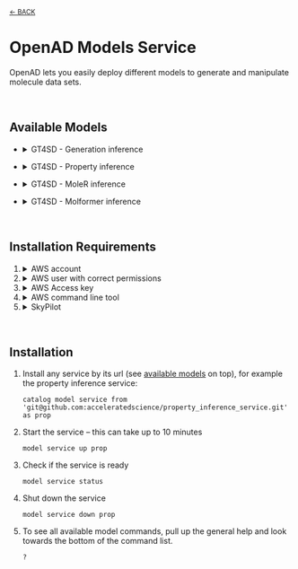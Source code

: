 <sub>[&larr; BACK](./README.md#openad)</sub>

# OpenAD Models Service

OpenAD lets you easily deploy different models to generate and manipulate molecule data sets.

<br>

## Available Models

<!--  -->

-   <details><summary>GT4SD - Generation inference</summary>

    <br>
    <div markdown="block">

        git@github.com:acceleratedscience/generation_inference_service.git

    [GitHub](https://github.com/acceleratedscience/generation_inference_service.git)

    Lorem ipsum dolor sit amet, consectetur adipiscing elit. Vivamus non tellus vel arcu porttitor tincidunt. Curabitur efficitur sodales efficitur. Ut id dui ut mi sodales tempor non nec erat. Pellentesque consectetur, nibh quis tempor luctus, quam lacus sagittis libero, id viverra lectus est id ligula. Nam sem ex, molestie a arcu finibus, dapibus eleifend felis. Interdum et malesuada fames ac ante ipsum primis in faucibus. Sed laoreet elit vestibulum porta viverra.

    </div>
    </details>

<!--  -->

-   <details><summary>GT4SD - Property inference</summary>

    <br>
    <div markdown="block">

        git@github.com:acceleratedscience/property_inference_service.git

    [GitHub](https://github.com/acceleratedscience/property_inference_service.git)

    Lorem ipsum dolor sit amet, consectetur adipiscing elit. Vivamus non tellus vel arcu porttitor tincidunt. Curabitur efficitur sodales efficitur. Ut id dui ut mi sodales tempor non nec erat. Pellentesque consectetur, nibh quis tempor luctus, quam lacus sagittis libero, id viverra lectus est id ligula. Nam sem ex, molestie a arcu finibus, dapibus eleifend felis. Interdum et malesuada fames ac ante ipsum primis in faucibus. Sed laoreet elit vestibulum porta viverra.

    </div>
    </details>

<!--  -->

-   <details><summary>GT4SD - MoleR inference</summary>

    <br>
    <div markdown="block">

        git@github.com:acceleratedscience/moler_inference_service.git

    [GitHub](https://github.com/acceleratedscience/moler_inference_service.git)

    Lorem ipsum dolor sit amet, consectetur adipiscing elit. Vivamus non tellus vel arcu porttitor tincidunt. Curabitur efficitur sodales efficitur. Ut id dui ut mi sodales tempor non nec erat. Pellentesque consectetur, nibh quis tempor luctus, quam lacus sagittis libero, id viverra lectus est id ligula. Nam sem ex, molestie a arcu finibus, dapibus eleifend felis. Interdum et malesuada fames ac ante ipsum primis in faucibus. Sed laoreet elit vestibulum porta viverra.

    </div>
    </details>

<!--  -->

-   <details><summary>GT4SD - Molformer inference</summary>

    <br>
    <div markdown="block">

        git@github.com:acceleratedscience/molformer_inference_service.git

    [GitHub](https://github.com/acceleratedscience/molformer_inference_service.git)

    Lorem ipsum dolor sit amet, consectetur adipiscing elit. Vivamus non tellus vel arcu porttitor tincidunt. Curabitur efficitur sodales efficitur. Ut id dui ut mi sodales tempor non nec erat. Pellentesque consectetur, nibh quis tempor luctus, quam lacus sagittis libero, id viverra lectus est id ligula. Nam sem ex, molestie a arcu finibus, dapibus eleifend felis. Interdum et malesuada fames ac ante ipsum primis in faucibus. Sed laoreet elit vestibulum porta viverra.

    </div>
    </details>

<br>

## Installation Requirements

1.  <details><summary>AWS account</summary>

    <div markdown="block">

    -   Head to [aws.com](https://aws.com/)
    -   Click the _[Create an AWS Account]_ button in the top right corner
    -   Follow instructions, including setting up a root user

    </div>
    </details>

2.  <details><summary>AWS user with correct permissions</summary>

    <div markdown="block">

    Starting from your [AWS dashboard]:

    -   Search for _"IAM"_ in the search bar
    -   From your [IAM dashboard], click _"[Users]"_ in the lefthand sidebar
    -   Click the _[Create user]_ button in the top right hand corner
    -   Leave the _"Provide user access to the AWS Management Console"_ box unchecked
    -   Up next on the _"Set Permissions"_ screen, select the third option: _"Attach policies directly"_
    -   In the box below, click the _[Create policy]_ button
    -   Create a new policy with minimal permissions for Skypilot, following thye [Skypilot instructions](https://skypilot.readthedocs.io/en/latest/cloud-setup/cloud-permissions/aws.html)
    -   On the next screen, search for the policy you just created, which would be called `minimal-skypilot-policy` per the instructions
    -   Finish the process to attach the policy to your user

    </div>
    </details>

3.  <details><summary>AWS Access key</summary>

    <div markdown="block">

    Starting from the [IAM dashboard]:

    -   Click _"[Users]"_ in the lefthand sidebar
    -   Click on the user you created in the previous step
    -   Click _"Create access key"_ on the right side of the summary on top
    -   Select the first option, _"Command Line Interface (CLI)"_ as use case
    -   Finish the process to create the access key
    -   Store the secret access key in your password manager, as you will not be able to access it after creation

    </div>
    </details>

4.  <details><summary>AWS command line tool</summary>

    <div markdown="block">

    Starting from a terminal window:

    -   Install `awscli`

            python -m pip install awscli

        > **Note:** For more nuanced instructions, please refer to [pypi](https://pypi.org/project/awscli/#getting-started)

    -   Add the credentials for the AWS user you set up in step 3.

            aws configure

        -   Your user's access key can be found in your [IAM dashboard] > [Users], however the secret access key should have been stored in your password manager or elsewhere.
        -   The fields _"Default region name"_ and _"Default output format"_ can be left blank

    </div>
    </details>

5.  <details><summary>SkyPilot</summary>

    <div markdown="block">

    [SkyPilot](https://skypilot.readthedocs.io/en/latest/getting-started/installation.html) is a framework for running AI and batch workloads on any infrastructure. We're using AWS.

    Starting from a terminal window:

    -   If you are running OpenAD in a virtual environment, make sure your virtual environment is activated. If you followed the [default installation instructions](../#installation), you should be able to run:

            source ~/ad-venv/bin/activate

    -   Install Skypilot for AWS

            pip install "skypilot[aws]"

    -   After installation, verify if you have cloud access

            sky check

    </div>
    </details>

<br>

## Installation

1.  Install any service by its url (see [available models](#available-models) on top), for example the property inference service:

        catalog model service from 'git@github.com:acceleratedscience/property_inference_service.git' as prop

1.  Start the service – this can take up to 10 minutes

        model service up prop

1.  Check if the service is ready

        model service status

1.  Shut down the service

        model service down prop

1.  To see all available model commands, pull up the general help and look towards the bottom of the command list.

        ?

[AWS Dashboard]: https://console.aws.amazon.com
[IAM Dashboard]: https://console.aws.amazon.com/iam
[Users]: https://console.aws.amazon.com/iam/home#/users
